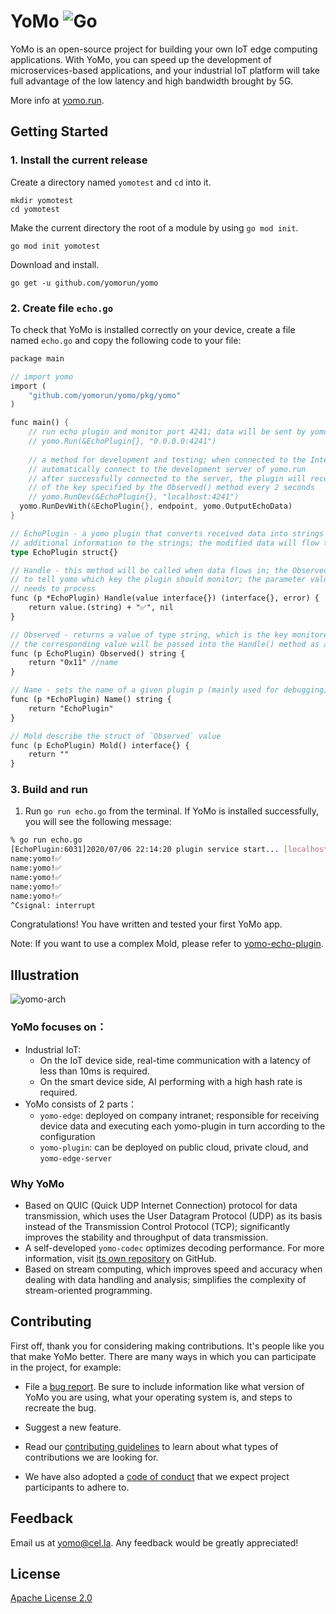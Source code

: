 # YoMo ![Go](https://github.com/yomorun/yomo/workflows/Go/badge.svg)

YoMo is an open-source project for building your own IoT edge computing applications. With YoMo, you can speed up the development of microservices-based applications, and your industrial IoT platform will take full advantage of the low latency and high bandwidth brought by 5G.

More info at [yomo.run](https://yomo.run/).

## Getting Started

### 1. Install the current release

Create a directory named `yomotest` and `cd` into it.

	mkdir yomotest
	cd yomotest

Make the current directory the root of a module by using `go mod init`.

	go mod init yomotest

Download and install.

	go get -u github.com/yomorun/yomo

### 2. Create file `echo.go`

To check that YoMo is installed correctly on your device, create a file named `echo.go` and copy the following code to your file:

```rust
package main

// import yomo
import (
	"github.com/yomorun/yomo/pkg/yomo"
)

func main() {
	// run echo plugin and monitor port 4241; data will be sent by yomo egde
	// yomo.Run(&EchoPlugin{}, "0.0.0.0:4241")
	
	// a method for development and testing; when connected to the Internet, it will
	// automatically connect to the development server of yomo.run
	// after successfully connected to the server, the plugin will receive the value
	// of the key specified by the Observed() method every 2 seconds
	// yomo.RunDev(&EchoPlugin{}, "localhost:4241")
  yomo.RunDevWith(&EchoPlugin{}, endpoint, yomo.OutputEchoData)
}

// EchoPlugin - a yomo plugin that converts received data into strings and appends
// additional information to the strings; the modified data will flow to the next plugin
type EchoPlugin struct{}

// Handle - this method will be called when data flows in; the Observed() method is used
// to tell yomo which key the plugin should monitor; the parameter value is what the plugin
// needs to process
func (p *EchoPlugin) Handle(value interface{}) (interface{}, error) {
	return value.(string) + "✅", nil
}

// Observed - returns a value of type string, which is the key monitored by echo plugin;
// the corresponding value will be passed into the Handle() method as an object
func (p EchoPlugin) Observed() string {
	return "0x11" //name
}

// Name - sets the name of a given plugin p (mainly used for debugging)
func (p *EchoPlugin) Name() string {
	return "EchoPlugin"
}

// Mold describe the struct of `Observed` value
func (p EchoPlugin) Mold() interface{} {
	return ""
}
```

### 3. Build and run

1. Run `go run echo.go` from the terminal. If YoMo is installed successfully, you will see the following message:

```bash
% go run echo.go
[EchoPlugin:6031]2020/07/06 22:14:20 plugin service start... [localhost:4241]
name:yomo!✅
name:yomo!✅
name:yomo!✅
name:yomo!✅
name:yomo!✅
^Csignal: interrupt
```
Congratulations! You have written and tested your first YoMo app.

Note: If you want to use a complex Mold, please refer to  [yomo-echo-plugin](https://github.com/yomorun/yomo-echo-plugin).

## Illustration

![yomo-arch](https://yomo.run/yomo-arch.png)

### YoMo focuses on：

- Industrial IoT:
	- On the IoT device side, real-time communication with a latency of less than 10ms is required.
	- On the smart device side, AI performing with a high hash rate is required.
- YoMo consists of 2 parts：
	- `yomo-edge`: deployed on company intranet; responsible for receiving device data and executing each yomo-plugin in turn according to the configuration
	- `yomo-plugin`: can be deployed on public cloud, private cloud, and `yomo-edge-server`

### Why YoMo

- Based on QUIC (Quick UDP Internet Connection) protocol for data transmission, which uses the User Datagram Protocol (UDP) as its basis instead of the Transmission Control Protocol (TCP); significantly improves the stability and throughput of data transmission.
- A self-developed `yomo-codec` optimizes decoding performance. For more information, visit [its own repository](https://github.com/yomorun/yomo-codec) on GitHub.
- Based on stream computing, which improves speed and accuracy when dealing with data handling and analysis; simplifies the complexity of stream-oriented programming.

## Contributing

First off, thank you for considering making contributions. It's people like you that make YoMo better. There are many ways in which you can participate in the project, for example:

- File a [bug report](https://github.com/yomorun/yomo/issues/new?assignees=&labels=bug&template=bug_report.md&title=%5BBUG%5D). Be sure to include information like what version of YoMo you are using, what your operating system is, and steps to recreate the bug.

- Suggest a new feature.

- Read our [contributing guidelines](https://github.com/yomorun/yomo/blob/master/CONTRIBUTING.md) to learn about what types of contributions we are looking for.

- We have also adopted a [code of conduct](https://github.com/yomorun/yomo/blob/master/CODE_OF_CONDUCT.md) that we expect project participants to adhere to.

## Feedback

Email us at [yomo@cel.la](mailto:yomo@cel.la). Any feedback would be greatly appreciated!

## License

[Apache License 2.0](http://www.apache.org/licenses/LICENSE-2.0.html)

